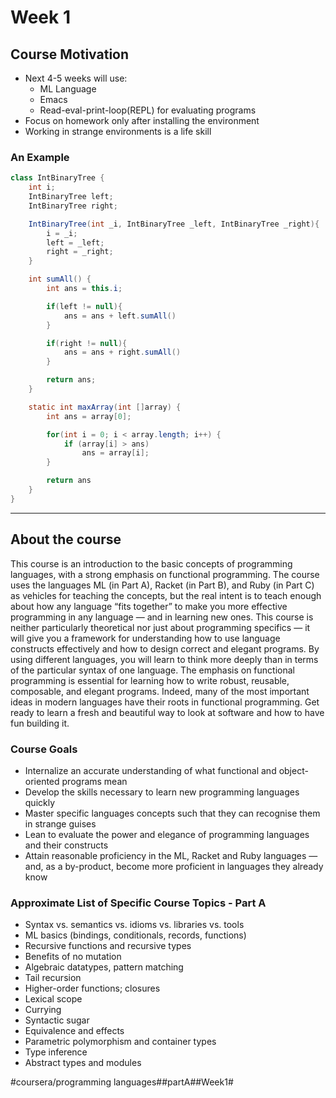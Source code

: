# Week 1
## Course Motivation
* Next 4-5 weeks will use:
	* ML Language
	* Emacs
	* Read-eval-print-loop(REPL) for evaluating programs
* Focus on homework only after installing the environment
* Working in strange environments is a life skill

### An Example
```java
class IntBinaryTree {
    int i;
    IntBinaryTree left;
    IntBinaryTree right;

    IntBinaryTree(int _i, IntBinaryTree _left, IntBinaryTree _right){
        i = _i;
        left = _left;
        right = _right;
    }

    int sumAll() {
        int ans = this.i;

        if(left != null){
            ans = ans + left.sumAll()
        }

        if(right != null){
            ans = ans + right.sumAll()
        }

        return ans;
    }

    static int maxArray(int []array) {
        int ans = array[0];

        for(int i = 0; i < array.length; i++) {
            if (array[i] > ans)
                ans = array[i];
        }

        return ans
    }
}
```

- - - -

## About the course
This course is an introduction to the basic concepts of programming languages, with a strong emphasis on functional programming. The course uses the languages ML (in Part A), Racket (in Part B), and Ruby (in Part C) as vehicles for teaching the concepts, but the real intent is to teach enough about how any language “fits together” to make you more effective programming in any language — and in learning new ones.
This course is neither particularly theoretical nor just about programming specifics — it will give you a framework for understanding how to use language constructs effectively and how to design correct and elegant programs. By using different languages, you will learn to think more deeply than in terms of the particular syntax of one language. The emphasis on functional programming is essential for learning how to write robust, reusable, composable, and elegant programs. Indeed, many of the most important ideas in modern languages have their roots in functional programming. Get ready to learn a fresh and beautiful way to look at software and how to have fun building it.

### Course Goals
* Internalize an accurate understanding of what functional and object-oriented programs mean
* Develop the skills necessary to learn new programming languages quickly
* Master specific languages concepts such that they  can recognise them in strange guises
* Lean to evaluate the power and elegance of programming languages and their constructs
* Attain reasonable proficiency in the ML, Racket and Ruby languages — and, as a by-product, become more proficient in languages they already know

### Approximate List of Specific Course Topics - Part A
* Syntax vs. semantics vs. idioms vs. libraries vs. tools
* ML basics (bindings, conditionals, records, functions)
* Recursive functions and recursive types
* Benefits of no mutation
* Algebraic datatypes, pattern matching
* Tail recursion
* Higher-order functions; closures
* Lexical scope
* Currying
* Syntactic sugar
* Equivalence and effects
* Parametric polymorphism and container types
* Type inference
* Abstract types and modules



#coursera/programming languages##partA##Week1#